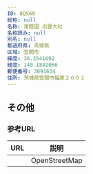 ```yaml
---
ID: 8QS69
総称: null
名称: 常陸国 出雲大社
名称読み: null
別名: null
都道府県: 茨城県
区域: 笠間市
緯度: 36.3541692
経度: 140.1842066
郵便番号: 3091634
住所: 茨城県笠間市福原２００１
---
```


## その他

### 参考URL

| URL | 説明          |
| --- | ------------- |
|     | OpenStreetMap |
